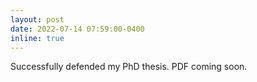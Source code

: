 ```yaml
---
layout: post
date: 2022-07-14 07:59:00-0400
inline: true
---
```


Successfully defended my PhD thesis. PDF coming soon.
